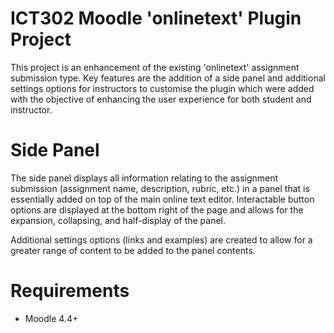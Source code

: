 # ICT302 Moodle 'onlinetext' Plugin Project

This project is an enhancement of the existing 'onlinetext' assignment submission type.
Key features are the addition of a side panel and additional settings options for instructors to customise the plugin which were added with the objective of enhancing the user experience for both student and instructor.

# Side Panel
The side panel displays all information relating to the assignment submission (assignment name, description, rubric, etc.) in a panel that is essentially added on top of the main online text editor. Interactable button options are displayed at the bottom right of the page and allows for the expansion, collapsing, and half-display of the panel.

Additional settings options (links and examples) are created to allow for a greater range of content to be added to the panel contents. 

# Requirements
* Moodle 4.4+

